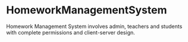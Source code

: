 # HomeworkManagementSystem
Homework Management System involves admin, teachers and students with complete permissions and client-server design.
